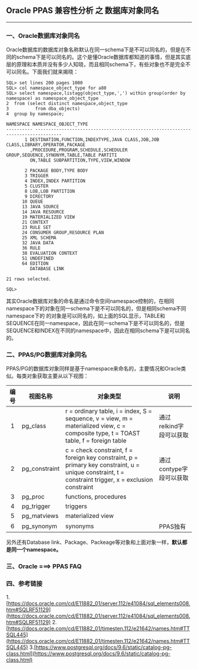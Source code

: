 ## Oracle PPAS 兼容性分析 之 数据库对象同名
---
### 一、Oracle数据库对象同名
   Oracle数据库的数据库对象名称默认在同一schema下是不可以同名的，但是在不同的schema下是可以同名的。这个是懂Oracle数据库都知道的事情，但是其实底层的原理和本质并没有多少人知晓，而且相同schema下，有些对象也不是完全不可以同名。下面我们就来揭晓：
  ```
SQL> set lines 200 pages 1000
SQL> col namespace_object_type for a80
SQL> select namespace,listagg(object_type,',') within group(order by namespace) as namespace_object_type
  2  from (select distinct namespace,object_type 
  3          from dba_objects) 
  4  group by namespace;

 NAMESPACE NAMESPACE_OBJECT_TYPE
---------- --------------------------------------------------------------------------------
         1 DESTINATION,FUNCTION,INDEXTYPE,JAVA CLASS,JOB,JOB CLASS,LIBRARY,OPERATOR,PACKAGE
           ,PROCEDURE,PROGRAM,SCHEDULE,SCHEDULER GROUP,SEQUENCE,SYNONYM,TABLE,TABLE PARTITI
           ON,TABLE SUBPARTITION,TYPE,VIEW,WINDOW

         2 PACKAGE BODY,TYPE BODY
         3 TRIGGER
         4 INDEX,INDEX PARTITION
         5 CLUSTER
         8 LOB,LOB PARTITION
         9 DIRECTORY
        10 QUEUE
        13 JAVA SOURCE
        14 JAVA RESOURCE
        19 MATERIALIZED VIEW
        21 CONTEXT
        23 RULE SET
        24 CONSUMER GROUP,RESOURCE PLAN
        25 XML SCHEMA
        32 JAVA DATA
        36 RULE
        38 EVALUATION CONTEXT
        51 UNDEFINED
        64 EDITION
           DATABASE LINK

21 rows selected.

SQL>
  ```
  其实Oracle数据库对象的命名是通过命令空间namespace控制的，在相同namespace下的对象在同一schema下是不可以同名的，但是相同schema不同namespace下的
的对象是可以同名的，如上面的SQL显示，TABLE和SEQUENCE在同一namespace，因此在同一schema下是不可以同名的，但是SEQUENCE和INDEX在不同的namespace中，因此在相同schema下是可以同名的。

### 二、PPAS/PG数据库对象同名
   PPAS/PG的数据库对象同样是基于namespace来命名的，主要情况和Oracle类似。每类对象获取主要从以下视图：
   
   |编号|视图名称|对象类型|说明|
   |:-:|-|-|-|
   |1|pg_class|r = ordinary table, i = index, S = sequence, v = view, m = materialized view, c = composite type, t = TOAST table, f = foreign table|通过relkind字段可以获取|
   |2|pg_constraint|c = check constraint, f = foreign key constraint, p = primary key constraint, u = unique constraint, t = constraint trigger, x = exclusion constraint|通过contype字段可以获取|
   |3|pg_proc|functions, procedures||
   |4|pg_trigger|triggers||
   |5|pg_matviews|materialized view||
   |6|pg_synonym|synonyms|PPAS独有|
   
   另外还有Database link、Package、Packeage等对象和上面对象一样，**默认都是同一个namespace。**
   
### 三、Oracle ===> PPAS FAQ



### 四、参考链接
1.[https://docs.oracle.com/cd/E11882_01/server.112/e41084/sql_elements008.htm#SQLRF51129](https://docs.oracle.com/cd/E11882_01/server.112/e41084/sql_elements008.htm#SQLRF51129)
2.[https://docs.oracle.com/cd/E11882_01/timesten.112/e21642/names.htm#TTSQL445](https://docs.oracle.com/cd/E11882_01/timesten.112/e21642/names.htm#TTSQL445)
3.[https://www.postgresql.org/docs/9.6/static/catalog-pg-class.html](https://www.postgresql.org/docs/9.6/static/catalog-pg-class.html)
